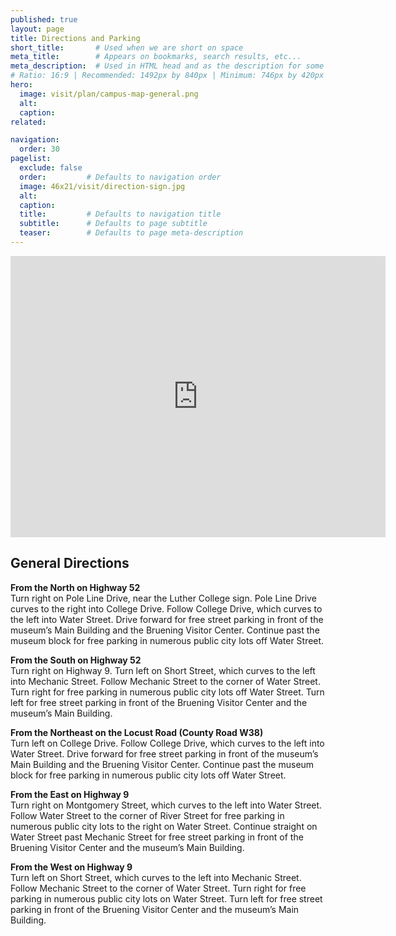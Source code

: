 ```yaml
---
published: true
layout: page
title: Directions and Parking
short_title:       # Used when we are short on space
meta_title:        # Appears on bookmarks, search results, etc...
meta_description:  # Used in HTML head and as the description for some search engines
# Ratio: 16:9 | Recommended: 1492px by 840px | Minimum: 746px by 420px
hero:
  image: visit/plan/campus-map-general.png
  alt:
  caption:
related:

navigation:
  order: 30
pagelist:
  exclude: false
  order:         # Defaults to navigation order  
  image: 46x21/visit/direction-sign.jpg
  alt:
  caption:
  title:         # Defaults to navigation title
  subtitle:      # Defaults to page subtitle
  teaser:        # Defaults to page meta-description
---
```

<iframe width="600" height="450" frameborder="0" style="border:0"
src="https://www.google.com/maps/embed/v1/place?q=Vesterheim%20520%20West%20Water%20Street%20Decorah%2C%20IA%2052101&key=AIzaSyB3jDsoXFT8P4rBLKwwjkZ6tPsFe0b-AIQ"></iframe>

General Directions
------------------

**From the North on Highway 52**<br />
Turn right on Pole Line Drive, near the Luther College sign. Pole Line Drive curves to the right into College Drive. Follow College Drive, which curves to the left into Water Street. Drive forward for free street parking in front of the museum’s Main Building and the Bruening Visitor Center. Continue past the museum block for free parking in numerous public city lots off Water Street. 

**From the South on Highway 52**<br />
Turn right on Highway 9. Turn left on Short Street, which curves to the left into Mechanic Street. Follow Mechanic Street to the corner of Water Street. Turn right for free parking in numerous public city lots off Water Street. Turn left for free street parking in front of the Bruening Visitor Center and the museum’s Main Building.

**From the Northeast on the Locust Road (County Road W38)**<br />
Turn left on College Drive. Follow College Drive, which curves to the left into Water Street. Drive forward for free street parking in front of the museum’s Main Building and the Bruening Visitor Center. Continue past the museum block for free parking in numerous public city lots off Water Street. 

**From the East on Highway 9**<br />
Turn right on Montgomery Street, which curves to the left into Water Street. Follow Water Street to the corner of River Street for free parking in numerous public city lots to the right on Water Street. Continue straight on Water Street past Mechanic Street for free street parking in front of the Bruening Visitor Center and the museum’s Main Building.

**From the West on Highway 9**<br />
Turn left on Short Street, which curves to the left into Mechanic Street. Follow Mechanic Street to the corner of Water Street. Turn right for free parking in numerous public city lots on Water Street. Turn left for free street parking in front of the Bruening Visitor Center and the museum’s Main Building.
